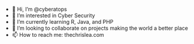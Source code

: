 - 👋 Hi, I’m @cyberatops
- 👀 I’m interested in Cyber Security
- 🌱 I’m currently learning R, Java, and PHP
- 💞️ I’m looking to collaborate on projects making the world a better place
- 📫 How to reach me: thechrislea.com
